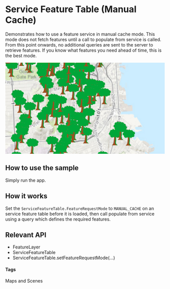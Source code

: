 # Service Feature Table (Manual Cache)
Demonstrates how to use a feature service in manual cache mode. This mode does not fetch features until a call to populate from service is called. From this point onwards, no additional queries are sent to the server to retrieve features. If you know what features you need ahead of time, this is the best mode.

![Service FeatureTable Manual Cache App](service-feature-table-manualcache.png)

## How to use the sample
Simply run the app.

## How it works
Set the `ServiceFeatureTable.FeatureRequestMode` to `MANUAL_CACHE` on an service feature table before it is loaded, then call populate from service using a query which defines the required features.

## Relevant API
* FeatureLayer
* ServiceFeatureTable
* ServiceFeatureTable.setFeatureRequestMode(...)

#### Tags
Maps and Scenes